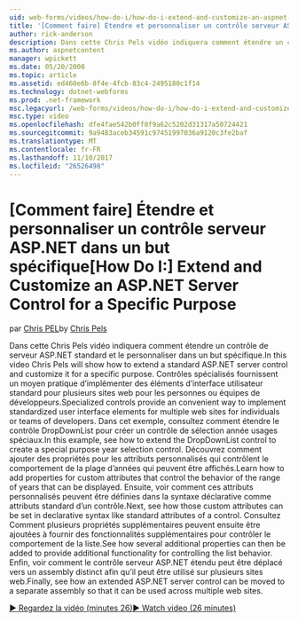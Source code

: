 ```yaml
---
uid: web-forms/videos/how-do-i/how-do-i-extend-and-customize-an-aspnet-server-control-for-a-specific-purpose
title: '[Comment faire] Étendre et personnaliser un contrôle serveur ASP.NET dans un but spécifique | Documents Microsoft'
author: rick-anderson
description: Dans cette Chris Pels vidéo indiquera comment étendre un contrôle de serveur ASP.NET standard et le personnaliser dans un but spécifique. Contrôles spécialisés fournissent un c...
ms.author: aspnetcontent
manager: wpickett
ms.date: 05/20/2008
ms.topic: article
ms.assetid: ed460e6b-8f4e-4fcb-83c4-2495180c1f14
ms.technology: dotnet-webforms
ms.prod: .net-framework
msc.legacyurl: /web-forms/videos/how-do-i/how-do-i-extend-and-customize-an-aspnet-server-control-for-a-specific-purpose
msc.type: video
ms.openlocfilehash: dfe4fae542b0ff8f9a62c5202d31317a50724421
ms.sourcegitcommit: 9a9483aceb34591c97451997036a9120c3fe2baf
ms.translationtype: MT
ms.contentlocale: fr-FR
ms.lasthandoff: 11/10/2017
ms.locfileid: "26526498"
---
```

<a name="how-do-i-extend-and-customize-an-aspnet-server-control-for-a-specific-purpose"></a><span data-ttu-id="dd973-104">[Comment faire] Étendre et personnaliser un contrôle serveur ASP.NET dans un but spécifique</span><span class="sxs-lookup"><span data-stu-id="dd973-104">[How Do I:] Extend and Customize an ASP.NET Server Control for a Specific Purpose</span></span>
====================
<span data-ttu-id="dd973-105">par [Chris PEL](https://twitter.com/chrispels)</span><span class="sxs-lookup"><span data-stu-id="dd973-105">by [Chris Pels](https://twitter.com/chrispels)</span></span>

<span data-ttu-id="dd973-106">Dans cette Chris Pels vidéo indiquera comment étendre un contrôle de serveur ASP.NET standard et le personnaliser dans un but spécifique.</span><span class="sxs-lookup"><span data-stu-id="dd973-106">In this video Chris Pels will show how to extend a standard ASP.NET server control and customize it for a specific purpose.</span></span> <span data-ttu-id="dd973-107">Contrôles spécialisés fournissent un moyen pratique d’implémenter des éléments d’interface utilisateur standard pour plusieurs sites web pour les personnes ou équipes de développeurs.</span><span class="sxs-lookup"><span data-stu-id="dd973-107">Specialized controls provide an convenient way to implement standardized user interface elements for multiple web sites for individuals or teams of developers.</span></span> <span data-ttu-id="dd973-108">Dans cet exemple, consultez comment étendre le contrôle DropDownList pour créer un contrôle de sélection année usages spéciaux.</span><span class="sxs-lookup"><span data-stu-id="dd973-108">In this example, see how to extend the DropDownList control to create a special purpose year selection control.</span></span> <span data-ttu-id="dd973-109">Découvrez comment ajouter des propriétés pour les attributs personnalisés qui contrôlent le comportement de la plage d’années qui peuvent être affichés.</span><span class="sxs-lookup"><span data-stu-id="dd973-109">Learn how to add properties for custom attributes that control the behavior of the range of years that can be displayed.</span></span> <span data-ttu-id="dd973-110">Ensuite, voir comment ces attributs personnalisés peuvent être définies dans la syntaxe déclarative comme attributs standard d’un contrôle.</span><span class="sxs-lookup"><span data-stu-id="dd973-110">Next, see how those custom attributes can be set in declarative syntax like standard attributes of a control.</span></span> <span data-ttu-id="dd973-111">Consultez Comment plusieurs propriétés supplémentaires peuvent ensuite être ajoutées à fournir des fonctionnalités supplémentaires pour contrôler le comportement de la liste.</span><span class="sxs-lookup"><span data-stu-id="dd973-111">See how several additional properties can then be added to provide additional functionality for controlling the list behavior.</span></span> <span data-ttu-id="dd973-112">Enfin, voir comment le contrôle serveur ASP.NET étendu peut être déplacé vers un assembly distinct afin qu’il peut être utilisé sur plusieurs sites web.</span><span class="sxs-lookup"><span data-stu-id="dd973-112">Finally, see how an extended ASP.NET server control can be moved to a separate assembly so that it can be used across multiple web sites.</span></span>

[<span data-ttu-id="dd973-113">&#9654; Regardez la vidéo (minutes 26)</span><span class="sxs-lookup"><span data-stu-id="dd973-113">&#9654; Watch video (26 minutes)</span></span>](https://channel9.msdn.com/Blogs/ASP-NET-Site-Videos/how-do-i-extend-and-customize-an-aspnet-server-control-for-a-specific-purpose)
